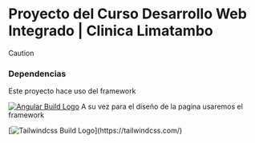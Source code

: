# Proyecto del Curso Desarrollo Web Integrado | Clinica Limatambo

>[!CAUTION]
>### Dependencias
>Este proyecto hace uso del framework
>
>[![Angular Build Logo](https://upload.wikimedia.org/wikipedia/commons/0/07/Angular_Logo_SVG.svg)](https://angular.dev/)
>A su vez para el diseño de la pagina usaremos el framework
>
>[![Tailwindcss Build Logo]([https://encrypted-tbn0.gstatic.com/images?q=tbn:ANd9GcTSDKn3vA2YUbXzN0ZC3gALWJ08gJN-Drl15w&s](https://i.pinimg.com/736x/fe/38/11/fe3811748c41b542853029dd91209821.jpg))](https://tailwindcss.com/)
